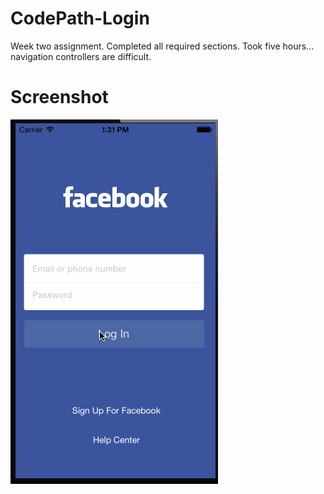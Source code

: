 CodePath-Login
==============

Week two assignment. Completed all required sections. Took five hours... navigation controllers are difficult.

Screenshot
==========

![Image](login.gif)
